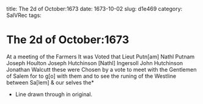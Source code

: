 title: The 2d of October:1673
date: 1673-10-02
slug: d1e469
category: SalVRec
tags: 


<div markdown class="doc" id="d1e469">


# The 2d of October:1673

At a meeting of the Farmers It was Voted that Lieut Putn[am] Nathl Putnam Joseph Houlton Joseph Hutchinson [Nathl] Ingersoll John Hutchinson Jonathan Walcutt these were Chosen by a vote to meet with the Gentlemen of Salem for to g[o] with them and to see the runing of the Westline between Sa[lem] & our selves the*

* Line drawn through in original.
</div>